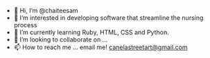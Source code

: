 - 👋 Hi, I’m @chaiteesam
- 👀 I’m interested in developing software that streamline the nursing process
- 🌱 I’m currently learning Ruby, HTML, CSS and Python.
- 💞️ I’m looking to collaborate on ...
- 📫 How to reach me ... email me! canelastreetart@gmail.com

<!---
chaiteesam/chaiteesam is a ✨ special ✨ repository because its `README.md` (this file) appears on your GitHub profile.
You can click the Preview link to take a look at your changes.
--->
